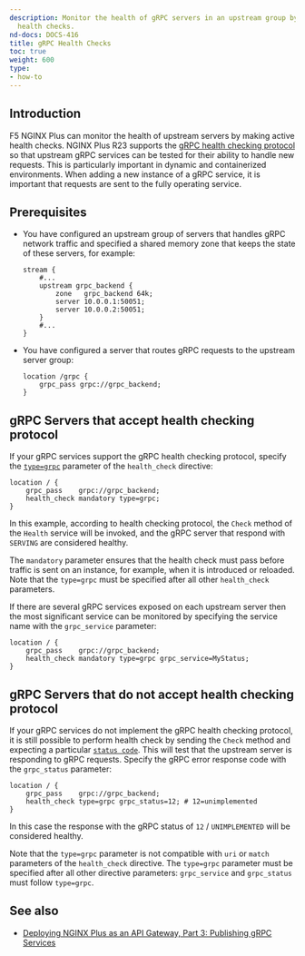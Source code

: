```yaml
---
description: Monitor the health of gRPC servers in an upstream group by sending periodic
  health checks.
nd-docs: DOCS-416
title: gRPC Health Checks
toc: true
weight: 600
type:
- how-to
---
```


<span id="intro"></span>
## Introduction
F5 NGINX Plus can monitor the health of upstream servers by making active health checks. NGINX Plus R23 supports the [gRPC health checking protocol](https://github.com/grpc/grpc/blob/master/doc/health-checking.md#grpc-health-checking-protocol) so that upstream gRPC services can be tested for their ability to handle new requests. This is particularly important in dynamic and containerized environments. When adding a new instance of a gRPC service, it is important that requests are sent to the fully operating service.

<span id="prereq"></span>
## Prerequisites

- You have configured an upstream group of servers that handles gRPC network traffic and specified a shared memory zone that keeps the state of these servers, for example:

   ```nginx
   stream {
       #...
       upstream grpc_backend {
           zone   grpc_backend 64k;
           server 10.0.0.1:50051;
           server 10.0.0.2:50051;
       }
       #...
   }
   ```

- You have configured a server that routes gRPC requests to the upstream server group:

   ```nginx
   location /grpc {
       grpc_pass grpc://grpc_backend;
   }
   ```

<span id="hc_grpc"></span>
## gRPC Servers that accept health checking protocol

If your gRPC services support the gRPC health checking protocol, specify the [`type=grpc`](https://nginx.org/en/docs/http/ngx_http_upstream_hc_module.html#health_check_grpc) parameter of the `health_check` directive:

```nginx
location / {
    grpc_pass    grpc://grpc_backend;
    health_check mandatory type=grpc;
}
```

In this example, according to health checking protocol, the `Check` method of the `Health` service will be invoked, and the gRPC server that respond with `SERVING` are considered healthy.

The `mandatory` parameter ensures that the health check must pass before traffic is sent on an instance, for example, when it is introduced or reloaded.  Note that the `type=grpc` must be specified after all other `health_check` parameters.

If there are several gRPC services exposed on each upstream server then the most significant service can be monitored by specifying the service name with the `grpc_service` parameter:

```nginx
location / {
    grpc_pass    grpc://grpc_backend;
    health_check mandatory type=grpc grpc_service=MyStatus;
}
```

<span id="hc_grpc_status"></span>
## gRPC Servers that do not accept health checking protocol

If your gRPC services do not implement the gRPC health checking protocol, it is still possible to perform health check by sending the `Check` method and expecting a particular [`status code`](https://github.com/grpc/grpc/blob/master/doc/statuscodes.md#status-codes-and-their-use-in-grpc). This will test that the upstream server is responding to gRPC requests. Specify the gRPC error response code with the `grpc_status` parameter:

```nginx
location / {
    grpc_pass    grpc://grpc_backend;
    health_check type=grpc grpc_status=12; # 12=unimplemented
}
```

In this case the response with the gRPC status of `12` / `UNIMPLEMENTED` will be considered healthy.

Note that the `type=grpc` parameter is not compatible with `uri` or `match` parameters of the `health_check` directive. The `type=grpc` parameter must be specified after all other directive parameters: `grpc_service` and `grpc_status` must follow `type=grpc`.

<span id="see_also"></span>
## See also

- [Deploying NGINX Plus as an API Gateway, Part 3: Publishing gRPC Services](https://www.nginx.com/blog/deploying-nginx-plus-as-an-api-gateway-part-3-publishing-grpc-services/)
